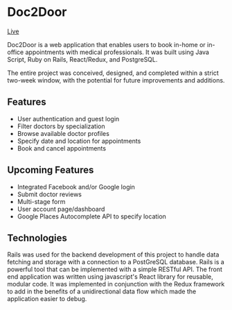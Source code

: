 # Doc2Door
[Live](http://doc2door.herokuapp.com/)

Doc2Door is a web application that enables users to book in-home or in-office appointments with medical professionals. It was built using Java Script, Ruby on Rails, React/Redux, and PostgreSQL.

The entire project was conceived, designed, and completed within a strict two-week window, with the potential for future improvements and additions.

## Features

- User authentication and guest login
- Filter doctors by specialization
- Browse available doctor profiles
- Specify date and location for appointments  
- Book and cancel appointments

## Upcoming Features
- Integrated Facebook and/or Google login
- Submit doctor reviews
- Multi-stage form
- User account page/dashboard
- Google Places Autocomplete API to specify location

## Technologies

Rails was used for the backend development of this project to handle data fetching and storage with a connection to a PostGreSQL database. Rails is a powerful tool that can be implemented with a simple RESTful API. The front end application was written using javascript's React library for reusable, modular code. It was implemented in conjunction with the Redux framework to add in the benefits of a unidirectional data flow which made the application easier to debug.
